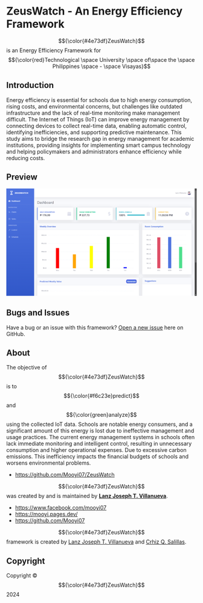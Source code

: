 # ZeusWatch - An Energy Efficiency Framework 

$${\color{#4e73df}ZeusWatch}$$  is an Energy Efficiency Framework for 
$${\color{red}Technological \space University \space of\space the \space Philippines \space - \space Visayas}$$ 

## Introduction 

Energy efficiency is essential for schools due to high energy consumption, rising costs, and environmental concerns, but challenges like outdated infrastructure and the lack of real-time monitoring make management difficult. The Internet of Things (IoT) can improve energy management by connecting devices to collect real-time data, enabling automatic control, identifying inefficiencies, and supporting predictive maintenance. This study aims to bridge the research gap in energy management for academic institutions, providing insights for implementing smart campus technology and helping policymakers and administrators enhance efficiency while reducing costs.

## Preview

![ZeusWatch Preview](main/img/readmePrev.png)

## Bugs and Issues

Have a bug or an issue with this framework? [Open a new issue](https://github.com/Mooyi07/ZeusWatch/issues) here on GitHub.

## About

The objective of $${\color{#4e73df}ZeusWatch}$$ is to $${\color{#f6c23e}predict}$$ and $${\color{green}analyze}$$ using the collected IoT data. Schools are notable energy consumers, and a significant amount of this energy is lost due to ineffective management and usage practices.  The current energy management systems in schools often lack immediate monitoring and intelligent control, resulting in unnecessary consumption and higher operational expenses.  Due to excessive carbon emissions. This inefficiency impacts the financial budgets of schools and worsens environmental problems.

* <https://github.com/Mooyi07/ZeusWatch>

$${\color{#4e73df}ZeusWatch}$$  was created by and is maintained by **[Lanz Joseph T. Villanueva](https://www.facebook.com/mooyi07)**.

* <https://www.facebook.com/mooyi07>
* <https://mooyi.pages.dev/>
* <https://github.com/Mooyi07>

$${\color{#4e73df}ZeusWatch}$$  framework is created by [Lanz Joseph T. Villanueva](https://www.facebook.com/mooyi07) and [Crhiz Q. Salillas](https://www.facebook.com/crhiz15).

## Copyright

Copyright &copy; $${\color{#4e73df}ZeusWatch}$$ 2024
